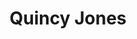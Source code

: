 ---
title: "Quincy Jones"
summary: "American record producer, conductor, arranger, film score composer, television producer, and trumpeter. Born: 14 March 1933 in Chicago, Illinois, USA. 1st known recordings are as a trumpeter and arranger on 2 MGM Lionel Hampton 78s from May 1951. One of the most respected and prolific music producers of his time, Jones is known for both his own releases, along with the many he has produced across genres for some of the biggest and most varied range of recording artists, including , , , , , , the , . He is probably best known for producing the album \"\" , widely regarded as a classic, along with the later huge selling follow-ups \"\" and \"\" . Father of actresses and , producer/actor ."
image: "quincy-jones.jpg"
---